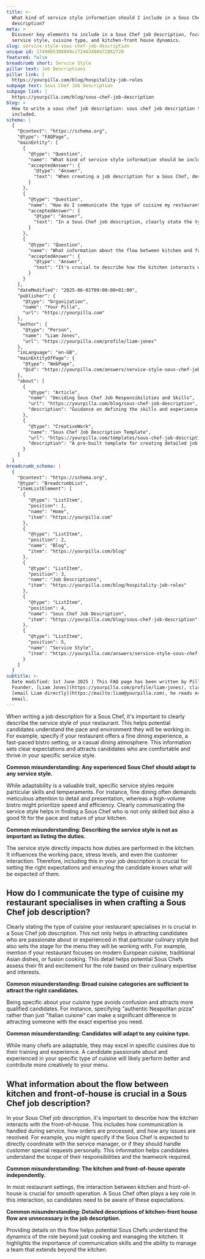 ```yaml
---
title: >-
  What kind of service style information should I include in a Sous Chef job
  description?
meta: >
  Discover key elements to include in a Sous Chef job description, focusing on
  service style, cuisine type, and kitchen-front house dynamics.
slug: service-style-sous-chef-job-description
unique id: 1749805308049x172463480472862720
featured: false
breadcrumb short: Service Style
pillar text: Job Descriptions
pillar link: |
  https://yourpilla.com/blog/hospitality-job-roles
subpage text: Sous Chef Job Description
subpage link: |
  https://yourpilla.com/blog/sous-chef-job-description
blog: >
  How to write a sous chef job description: sous chef job description template
  included.
schema: |
  {
    "@context": "https://schema.org",
    "@type": "FAQPage",
    "mainEntity": [
      {
        "@type": "Question",
        "name": "What kind of service style information should be included in a Sous Chef job description?",
        "acceptedAnswer": {
          "@type": "Answer",
          "text": "When creating a job description for a Sous Chef, describe the service style of your restaurant to set clear expectations. Whether it's a fine dining experience, a fast-paced bistro, or a casual dining atmosphere, specifying the service style helps attract candidates who thrive in that specific environment, ensuring a good match for your kitchen's pace and nature."
        }
      },
      {
        "@type": "Question",
        "name": "How do I communicate the type of cuisine my restaurant specialises in when crafting a Sous Chef job description?",
        "acceptedAnswer": {
          "@type": "Answer",
          "text": "In a Sous Chef job description, clearly state the type of cuisine your restaurant specialises in to attract suitable candidates. Be specific, for instance, mention 'authentic Neapolitan pizza' rather than broadly stating 'Italian cuisine'. This precision helps in attracting candidates who are passionate and experienced in that particular culinary style."
        }
      },
      {
        "@type": "Question",
        "name": "What information about the flow between kitchen and front-of-house is crucial in a Sous Chef job description?",
        "acceptedAnswer": {
          "@type": "Answer",
          "text": "It's crucial to describe how the kitchen interacts with the front-of-house in a Sous Chef job description. Mention if the Sous Chef will coordinate directly with the service manager or handle special customer requests. This helps candidates understand the teamwork required and the broad scope of responsibilities extending beyond mere kitchen management."
        }
      }
    ],
    "dateModified": "2025-06-01T09:00:00+01:00",
    "publisher": {
      "@type": "Organization",
      "name": "Your Pilla",
      "url": "https://yourpilla.com"
    },
    "author": {
      "@type": "Person",
      "name": "Liam Jones",
      "url": "https://yourpilla.com/profile/liam-jones"
    },
    "inLanguage": "en-GB",
    "mainEntityOfPage": {
      "@type": "WebPage",
      "@id": "https://yourpilla.com/answers/service-style-sous-chef-job-description"
    },
    "about": [
      {
        "@type": "Article",
        "name": "Deciding Sous Chef Job Responsibilities and Skills",
        "url": "https://yourpilla.com/blog/sous-chef-job-description",
        "description": "Guidance on defining the skills and experience requirements for a Sous Chef."
      },
      {
        "@type": "CreativeWork",
        "name": "Sous Chef Job Description Template",
        "url": "https://yourpilla.com/templates/sous-chef-job-description",
        "description": "A pre-built template for creating detailed job descriptions for a Sous Chef role."
      }
    ]
  }
breadcrumb_schema: |
  {
    "@context": "https://schema.org",
    "@type": "BreadcrumbList",
    "itemListElement": [
      {
        "@type": "ListItem",
        "position": 1,
        "name": "Home",
        "item": "https://yourpilla.com"
      },
      {
        "@type": "ListItem",
        "position": 2,
        "name": "Blog",
        "item": "https://yourpilla.com/blog"
      },
      {
        "@type": "ListItem",
        "position": 3,
        "name": "Job Descriptions",
        "item": "https://yourpilla.com/blog/hospitality-job-roles"
      },
      {
        "@type": "ListItem",
        "position": 4,
        "name": "Sous Chef Job Description",
        "item": "https://yourpilla.com/blog/sous-chef-job-description"
      },
      {
        "@type": "ListItem",
        "position": 5,
        "name": "Service Style",
        "item": "https://yourpilla.com/answers/service-style-sous-chef-job-description"
      }
    ]
  }
subtitle: >-
  Date modified: 1st June 2025 | This FAQ page has been written by Pilla
  Founder, [Liam Jones](https://yourpilla.com/profile/liam-jones), click to
  [email Liam directly](https://mailto:liam@yourpilla.com), he reads every
  email.
---
```

When writing a job description for a Sous Chef, it's important to clearly describe the service style of your restaurant. This helps potential candidates understand the pace and environment they will be working in. For example, specify if your restaurant offers a fine dining experience, a fast-paced bistro setting, or a casual dining atmosphere. This information sets clear expectations and attracts candidates who are comfortable and thrive in your specific service style.

**Common misunderstanding: Any experienced Sous Chef should adapt to any service style.**

While adaptability is a valuable trait, specific service styles require particular skills and temperaments. For instance, fine dining often demands meticulous attention to detail and presentation, whereas a high-volume bistro might prioritize speed and efficiency. Clearly communicating the service style helps in finding a Sous Chef who is not only skilled but also a good fit for the pace and nature of your kitchen.

**Common misunderstanding: Describing the service style is not as important as listing the duties.**

The service style directly impacts how duties are performed in the kitchen. It influences the working pace, stress levels, and even the customer interaction. Therefore, including this in your job description is crucial for setting the right expectations and ensuring the candidate knows what will be expected of them.

## How do I communicate the type of cuisine my restaurant specialises in when crafting a Sous Chef job description?

Clearly stating the type of cuisine your restaurant specialises in is crucial in a Sous Chef job description. This not only helps in attracting candidates who are passionate about or experienced in that particular culinary style but also sets the stage for the menu they will be working with. For example, mention if your restaurant focuses on modern European cuisine, traditional Asian dishes, or fusion cooking. This detail helps potential Sous Chefs assess their fit and excitement for the role based on their culinary expertise and interests.

**Common misunderstanding: Broad cuisine categories are sufficient to attract the right candidates.**

Being specific about your cuisine type avoids confusion and attracts more qualified candidates. For instance, specifying "authentic Neapolitan pizza" rather than just "Italian cuisine" can make a significant difference in attracting someone with the exact expertise you need.

**Common misunderstanding: Candidates will adapt to any cuisine type.**

While many chefs are adaptable, they may excel in specific cuisines due to their training and experience. A candidate passionate about and experienced in your specific type of cuisine will likely perform better and contribute more creatively to your menu.

## What information about the flow between kitchen and front-of-house is crucial in a Sous Chef job description?

In your Sous Chef job description, it's important to describe how the kitchen interacts with the front-of-house. This includes how communication is handled during service, how orders are processed, and how any issues are resolved. For example, you might specify if the Sous Chef is expected to directly coordinate with the service manager, or if they should handle customer special requests personally. This information helps candidates understand the scope of their responsibilities and the teamwork required.

**Common misunderstanding: The kitchen and front-of-house operate independently.**

In most restaurant settings, the interaction between kitchen and front-of-house is crucial for smooth operation. A Sous Chef often plays a key role in this interaction, so candidates need to be aware of these expectations.

**Common misunderstanding: Detailed descriptions of kitchen-front house flow are unnecessary in the job description.**

Providing details on this flow helps potential Sous Chefs understand the dynamics of the role beyond just cooking and managing the kitchen. It highlights the importance of communication skills and the ability to manage a team that extends beyond the kitchen.
